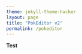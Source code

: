```yaml
---
theme: jekyll-theme-hacker
layout: page
title: "PokEditor v2"
permalink: /pokeditor
---
```


**Test**
